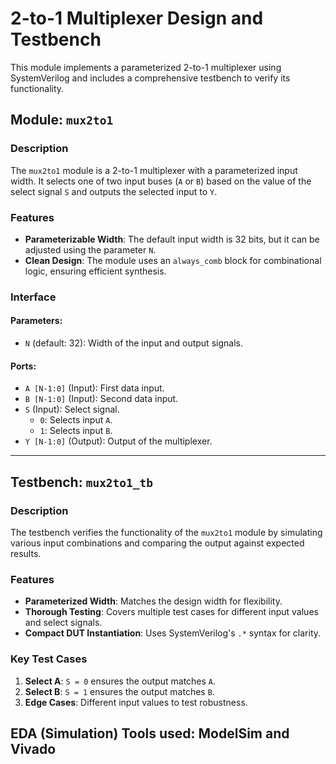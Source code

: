 # 2-to-1 Multiplexer Design and Testbench

This module implements a parameterized 2-to-1 multiplexer using SystemVerilog and includes a comprehensive testbench to verify its functionality.

## Module: `mux2to1`

### Description
The `mux2to1` module is a 2-to-1 multiplexer with a parameterized input width. It selects one of two input buses 
(`A` or `B`) based on the value of the select signal `S` and outputs the selected input to `Y`.

### Features
- **Parameterizable Width**: The default input width is 32 bits, but it can be adjusted using the parameter `N`.
- **Clean Design**: The module uses an `always_comb` block for combinational logic, ensuring efficient synthesis.

### Interface
#### Parameters:
- `N` (default: 32): Width of the input and output signals.

#### Ports:
- `A [N-1:0]` (Input): First data input.
- `B [N-1:0]` (Input): Second data input.
- `S` (Input): Select signal.  
  - `0`: Selects input `A`.
  - `1`: Selects input `B`.
- `Y [N-1:0]` (Output): Output of the multiplexer.

---

## Testbench: `mux2to1_tb`

### Description
The testbench verifies the functionality of the `mux2to1` module by simulating various input combinations and comparing the output against expected results.

### Features
- **Parameterized Width**: Matches the design width for flexibility.
- **Thorough Testing**: Covers multiple test cases for different input values and select signals.
- **Compact DUT Instantiation**: Uses SystemVerilog's `.*` syntax for clarity.

### Key Test Cases
1. **Select A**: `S = 0` ensures the output matches `A`.
2. **Select B**: `S = 1` ensures the output matches `B`.
3. **Edge Cases**: Different input values to test robustness.


## EDA (Simulation) Tools used: ModelSim and Vivado

